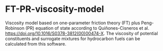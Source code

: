 # FT-PR-viscosity-model
Viscosity model based on one-parameter friction theory (FT) plus Peng-Robinson (PR) equation of state according to Quiñones-Cisneros et al. https://doi.org/10.1016/S0378-3812(00)00474-X.
The viscosity of potential constituents and surrogate mixtures for hydrocarbon fuels can be calculated from this software.
